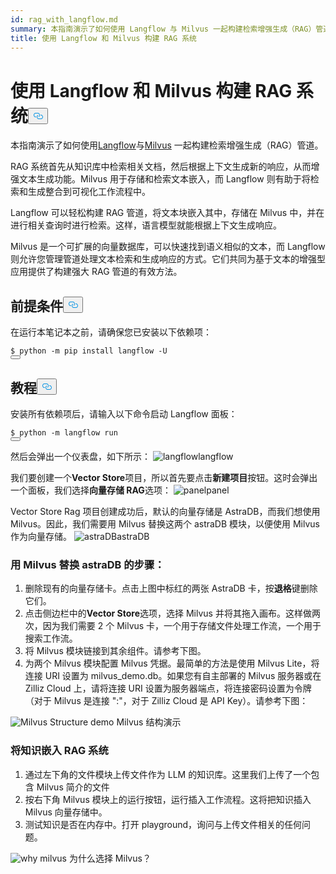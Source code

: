 ```yaml
---
id: rag_with_langflow.md
summary: 本指南演示了如何使用 Langflow 与 Milvus 一起构建检索增强生成（RAG）管道。
title: 使用 Langflow 和 Milvus 构建 RAG 系统
---
```

<h1 id="Building-a-RAG-System-Using-Langflow-with-Milvus" class="common-anchor-header">使用 Langflow 和 Milvus 构建 RAG 系统<button data-href="#Building-a-RAG-System-Using-Langflow-with-Milvus" class="anchor-icon" translate="no">
      <svg translate="no"
        aria-hidden="true"
        focusable="false"
        height="20"
        version="1.1"
        viewBox="0 0 16 16"
        width="16"
      >
        <path
          fill="#0092E4"
          fill-rule="evenodd"
          d="M4 9h1v1H4c-1.5 0-3-1.69-3-3.5S2.55 3 4 3h4c1.45 0 3 1.69 3 3.5 0 1.41-.91 2.72-2 3.25V8.59c.58-.45 1-1.27 1-2.09C10 5.22 8.98 4 8 4H4c-.98 0-2 1.22-2 2.5S3 9 4 9zm9-3h-1v1h1c1 0 2 1.22 2 2.5S13.98 12 13 12H9c-.98 0-2-1.22-2-2.5 0-.83.42-1.64 1-2.09V6.25c-1.09.53-2 1.84-2 3.25C6 11.31 7.55 13 9 13h4c1.45 0 3-1.69 3-3.5S14.5 6 13 6z"
        ></path>
      </svg>
    </button></h1><p>本指南演示了如何使用<a href="https://www.langflow.org/">Langflow</a>与<a href="https://milvus.io/">Milvus</a> 一起构建检索增强生成（RAG）管道。</p>
<p>RAG 系统首先从知识库中检索相关文档，然后根据上下文生成新的响应，从而增强文本生成功能。Milvus 用于存储和检索文本嵌入，而 Langflow 则有助于将检索和生成整合到可视化工作流程中。</p>
<p>Langflow 可以轻松构建 RAG 管道，将文本块嵌入其中，存储在 Milvus 中，并在进行相关查询时进行检索。这样，语言模型就能根据上下文生成响应。</p>
<p>Milvus 是一个可扩展的向量数据库，可以快速找到语义相似的文本，而 Langflow 则允许您管理管道处理文本检索和生成响应的方式。它们共同为基于文本的增强型应用提供了构建强大 RAG 管道的有效方法。</p>
<h2 id="Prerequisites" class="common-anchor-header">前提条件<button data-href="#Prerequisites" class="anchor-icon" translate="no">
      <svg translate="no"
        aria-hidden="true"
        focusable="false"
        height="20"
        version="1.1"
        viewBox="0 0 16 16"
        width="16"
      >
        <path
          fill="#0092E4"
          fill-rule="evenodd"
          d="M4 9h1v1H4c-1.5 0-3-1.69-3-3.5S2.55 3 4 3h4c1.45 0 3 1.69 3 3.5 0 1.41-.91 2.72-2 3.25V8.59c.58-.45 1-1.27 1-2.09C10 5.22 8.98 4 8 4H4c-.98 0-2 1.22-2 2.5S3 9 4 9zm9-3h-1v1h1c1 0 2 1.22 2 2.5S13.98 12 13 12H9c-.98 0-2-1.22-2-2.5 0-.83.42-1.64 1-2.09V6.25c-1.09.53-2 1.84-2 3.25C6 11.31 7.55 13 9 13h4c1.45 0 3-1.69 3-3.5S14.5 6 13 6z"
        ></path>
      </svg>
    </button></h2><p>在运行本笔记本之前，请确保您已安装以下依赖项：</p>
<pre><code translate="no" class="language-shell"><span class="hljs-meta prompt_">$ </span><span class="language-bash">python -m pip install langflow -U</span>
<button class="copy-code-btn"></button></code></pre>
<h2 id="Tutorial" class="common-anchor-header">教程<button data-href="#Tutorial" class="anchor-icon" translate="no">
      <svg translate="no"
        aria-hidden="true"
        focusable="false"
        height="20"
        version="1.1"
        viewBox="0 0 16 16"
        width="16"
      >
        <path
          fill="#0092E4"
          fill-rule="evenodd"
          d="M4 9h1v1H4c-1.5 0-3-1.69-3-3.5S2.55 3 4 3h4c1.45 0 3 1.69 3 3.5 0 1.41-.91 2.72-2 3.25V8.59c.58-.45 1-1.27 1-2.09C10 5.22 8.98 4 8 4H4c-.98 0-2 1.22-2 2.5S3 9 4 9zm9-3h-1v1h1c1 0 2 1.22 2 2.5S13.98 12 13 12H9c-.98 0-2-1.22-2-2.5 0-.83.42-1.64 1-2.09V6.25c-1.09.53-2 1.84-2 3.25C6 11.31 7.55 13 9 13h4c1.45 0 3-1.69 3-3.5S14.5 6 13 6z"
        ></path>
      </svg>
    </button></h2><p>安装所有依赖项后，请输入以下命令启动 Langflow 面板：</p>
<pre><code translate="no" class="language-shell"><span class="hljs-meta prompt_">$ </span><span class="language-bash">python -m langflow run</span>
<button class="copy-code-btn"></button></code></pre>
<p>然后会弹出一个仪表盘，如下所示：<span class="img-wrapper"> <img translate="no" src="/docs/v2.6.x/assets/langflow_dashboard_start.png" alt="langflow" class="doc-image" id="langflow" /><span>langflow</span> </span></p>
<p>我们要创建一个<strong>Vector Store</strong>项目，所以首先要点击<strong>新建项目</strong>按钮。这时会弹出一个面板，我们选择<strong>向量存储 RAG</strong>选项：<span class="img-wrapper"> <img translate="no" src="/docs/v2.6.x/assets/langflow_dashboard_new_project.png" alt="panel" class="doc-image" id="panel" /><span>panel</span> </span></p>
<p>Vector Store Rag 项目创建成功后，默认的向量存储是 AstraDB，而我们想使用 Milvus。因此，我们需要用 Milvus 替换这两个 astraDB 模块，以便使用 Milvus 作为向量存储。<span class="img-wrapper"> <img translate="no" src="/docs/v2.6.x/assets/langflow_default_structure.png" alt="astraDB" class="doc-image" id="astradb" />astraDB </span></p>
<h3 id="Steps-to-replace-astraDB-with-Milvus" class="common-anchor-header">用 Milvus 替换 astraDB 的步骤：</h3><ol>
<li>删除现有的向量存储卡。点击上图中标红的两张 AstraDB 卡，按<strong>退格</strong>键删除它们。</li>
<li>点击侧边栏中的<strong>Vector Store</strong>选项，选择 Milvus 并将其拖入画布。这样做两次，因为我们需要 2 个 Milvus 卡，一个用于存储文件处理工作流，一个用于搜索工作流。</li>
<li>将 Milvus 模块链接到其余组件。请参考下图。</li>
<li>为两个 Milvus 模块配置 Milvus 凭据。最简单的方法是使用 Milvus Lite，将连接 URI 设置为 milvus_demo.db。如果您有自主部署的 Milvus 服务器或在 Zilliz Cloud 上，请将连接 URI 设置为服务器端点，将连接密码设置为令牌（对于 Milvus 是连接 "<username>:<password>"，对于 Zilliz Cloud 是 API Key）。请参考下图：</li>
</ol>
<p>
  
   <span class="img-wrapper"> <img translate="no" src="/docs/v2.6.x/assets/langflow_milvus_structure.png" alt="Milvus Structure demo" class="doc-image" id="milvus-structure-demo" />
   </span> <span class="img-wrapper"> <span>Milvus 结构演示</span> </span></p>
<h3 id="Embed-knowledge-into-the-RAG-system" class="common-anchor-header">将知识嵌入 RAG 系统</h3><ol>
<li>通过左下角的文件模块上传文件作为 LLM 的知识库。这里我们上传了一个包含 Milvus 简介的文件</li>
<li>按右下角 Milvus 模块上的运行按钮，运行插入工作流程。这将把知识插入 Milvus 向量存储中。</li>
<li>测试知识是否在内存中。打开 playground，询问与上传文件相关的任何问题。</li>
</ol>
<p>
  
   <span class="img-wrapper"> <img translate="no" src="/docs/v2.6.x/assets/langflow_why_milvus.png" alt="why milvus" class="doc-image" id="why-milvus" />
   </span> <span class="img-wrapper"> <span>为什么选择 Milvus？</span> </span></p>

